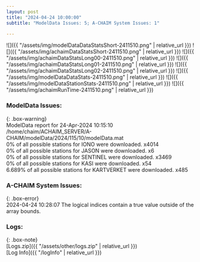 ```yaml
---
layout: post
title: "2024-04-24 10:00:00"
subtitle: "ModelData Issues: 5; A-CHAIM System Issues: 1"

---
```


![]({{ "/assets/img/modelDataDataStatsShort-2411510.png" | relative_url }})
![]({{ "/assets/img/achaimDataStatsShort-2411510.png" | relative_url }})
![]({{ "/assets/img/achaimDataStatsLong00-2411510.png" | relative_url }})
![]({{ "/assets/img/achaimDataStatsLong01-2411510.png" | relative_url }})
![]({{ "/assets/img/achaimDataStatsLong02-2411510.png" | relative_url }})
![]({{ "/assets/img/modelDataDataStats-2411510.png" | relative_url }})
![]({{ "/assets/img/modelDataStationStats-2411510.png" | relative_url }})
![]({{ "/assets/img/achaimRunTime-2411510.png" | relative_url }})


### ModelData Issues:  
  
{: .box-warning}  
 ModelData report for 24-Apr-2024 10:15:10   
 /home/chaim/ACHAIM_SERVER/A-CHAIM/modelData/2024/115/10/modelData.mat   
 0% of all possible stations for IONO were downloaded. x4014   
 0% of all possible stations for JASON were downloaded. x6   
 0% of all possible stations for SENTINEL were downloaded. x3469   
 0% of all possible stations for KASI were downloaded. x54   
 6.689% of all possible stations for KARTVERKET were downloaded. x485   
  
### A-CHAIM System Issues:  
  
{: .box-error}  
2024-04-24 10:28:07 The logical indices contain a true value outside of the array bounds.  

### Logs:  
  
{: .box-note}  
[Logs.zip]({{ "/assets/other/logs.zip" | relative_url }})  
[Log Info]({{ "/logInfo" | relative_url }})  

